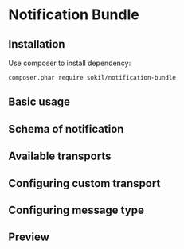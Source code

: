 # Notification Bundle

## Installation

Use composer to install dependency:

```
composer.phar require sokil/notification-bundle
```

## Basic usage

## Schema of notification

## Available transports

## Configuring custom transport

## Configuring message type

## Preview
